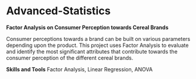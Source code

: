 # Advanced-Statistics
**Factor Analysis on Consumer Perception towards Cereal Brands**

Consumer perceptions towards a brand can be built on various parameters depending upon the product. This project uses Factor Analysis to evaluate and identify the most significant attributes that contribute towards the consumer perception of the different cereal brands.

**Skills and Tools**
Factor Analysis, Linear Regression, ANOVA
